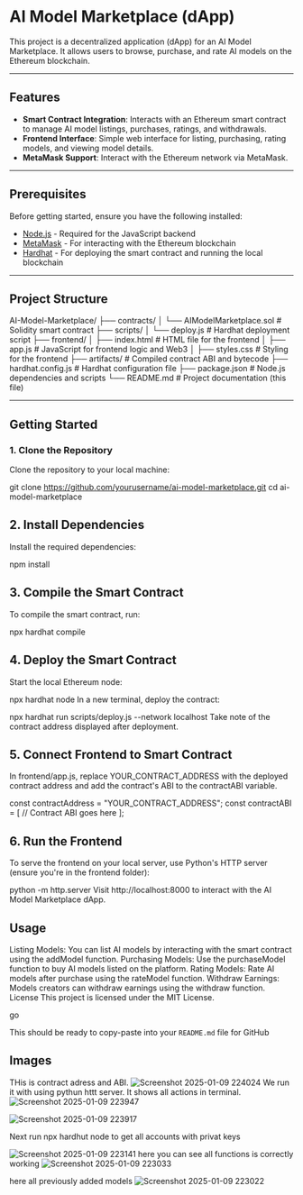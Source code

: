 # AI Model Marketplace (dApp)

This project is a decentralized application (dApp) for an AI Model Marketplace. It allows users to browse, purchase, and rate AI models on the Ethereum blockchain.

---

## Features

- **Smart Contract Integration**: Interacts with an Ethereum smart contract to manage AI model listings, purchases, ratings, and withdrawals.
- **Frontend Interface**: Simple web interface for listing, purchasing, rating models, and viewing model details.
- **MetaMask Support**: Interact with the Ethereum network via MetaMask.

---

## Prerequisites

Before getting started, ensure you have the following installed:

- [Node.js](https://nodejs.org/) - Required for the JavaScript backend
- [MetaMask](https://metamask.io/) - For interacting with the Ethereum blockchain
- [Hardhat](https://hardhat.org/) - For deploying the smart contract and running the local blockchain

---

## Project Structure

AI-Model-Marketplace/ ├── contracts/ │ └── AIModelMarketplace.sol # Solidity smart contract ├── scripts/ │ └── deploy.js # Hardhat deployment script ├── frontend/ │ ├── index.html # HTML file for the frontend │ ├── app.js # JavaScript for frontend logic and Web3 │ ├── styles.css # Styling for the frontend ├── artifacts/ # Compiled contract ABI and bytecode ├── hardhat.config.js # Hardhat configuration file ├── package.json # Node.js dependencies and scripts └── README.md # Project documentation (this file)


---

## Getting Started

### 1. Clone the Repository

Clone the repository to your local machine:

git clone https://github.com/yourusername/ai-model-marketplace.git
cd ai-model-marketplace
## 2. Install Dependencies
Install the required dependencies:


npm install
## 3. Compile the Smart Contract
To compile the smart contract, run:


npx hardhat compile
## 4. Deploy the Smart Contract
Start the local Ethereum node:


npx hardhat node
In a new terminal, deploy the contract:


npx hardhat run scripts/deploy.js --network localhost
Take note of the contract address displayed after deployment.

## 5. Connect Frontend to Smart Contract
In frontend/app.js, replace YOUR_CONTRACT_ADDRESS with the deployed contract address and add the contract's ABI to the contractABI variable.


const contractAddress = "YOUR_CONTRACT_ADDRESS";
const contractABI = [
  // Contract ABI goes here
];
## 6. Run the Frontend
To serve the frontend on your local server, use Python's HTTP server (ensure you're in the frontend folder):


python -m http.server
Visit http://localhost:8000 to interact with the AI Model Marketplace dApp.

## Usage
Listing Models: You can list AI models by interacting with the smart contract using the addModel function.
Purchasing Models: Use the purchaseModel function to buy AI models listed on the platform.
Rating Models: Rate AI models after purchase using the rateModel function.
Withdraw Earnings: Models creators can withdraw earnings using the withdraw function.
License
This project is licensed under the MIT License.

go

This should be ready to copy-paste into your `README.md` file for GitHub
## Images
THis is contract adress and ABI.
![Screenshot 2025-01-09 224024](https://github.com/user-attachments/assets/84ada5f2-73ee-4f56-abad-f7835499f078)
We run it with using pythun httt server. It shows all actions in terminal.
![Screenshot 2025-01-09 223947](https://github.com/user-attachments/assets/815a7245-b4e8-4e59-b676-2a2637fd3296)

![Screenshot 2025-01-09 223917](https://github.com/user-attachments/assets/7e3712d3-05c9-49aa-b0be-3187dbbfc1e6)


Next run npx hardhut node to get all accounts with privat keys


![Screenshot 2025-01-09 223141](https://github.com/user-attachments/assets/54486f42-0220-4a3a-8790-c01e3b5eee8c)
here you can see all functions is correctly working
![Screenshot 2025-01-09 223033](https://github.com/user-attachments/assets/91db5d3a-17a8-46f6-972c-f9fc7ffe775e)

here all previously added models
![Screenshot 2025-01-09 223022](https://github.com/user-attachments/assets/75d87f1a-7e27-4e05-ac22-51ee46846772)



